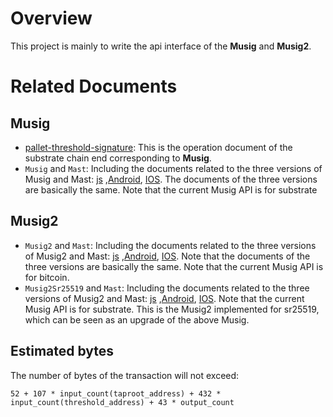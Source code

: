 # Overview

This project is mainly to write the api interface of the **Musig**  and **Musig2**.



# Related Documents

## Musig

- [pallet-threshold-signature](https://github.com/chainx-org/threshold_signature/blob/main/pallets/threshold-signature/README.md): This is the operation document of the substrate chain end corresponding to **Musig**.
- `Musig` and `Mast`: Including  the documents related to the three versions of Musig and Mast: [js](https://github.com/chainx-org/threshold_signature_api/tree/main/js/MusigDemo#readme) ,[Android](https://github.com/chainx-org/threshold_signature_api/blob/main/java/MusigDemo/musigdemo/README.md), [IOS](https://github.com/chainx-org/threshold_signature_api/blob/main/swift/MusigDemo/README.md). The documents of the three versions are basically the same. Note that the current Musig API is for substrate

## Musig2

- `Musig2` and `Mast`: Including  the documents related to the three versions of Musig2 and Mast: [js](js/MusigDemo/README.md) ,[Android](java/MusigDemo/musig2demo/README.md), [IOS](https://github.com/chainx-org/threshold_signature_api/blob/main/swift/Musig2Demo/README.md). Note that the documents of the three versions are basically the same.  Note that the current Musig API is for bitcoin.
- `Musig2Sr25519` and `Mast`: Including  the documents related to the three versions of Musig2 and Mast: [js](https://github.com/chainx-org/threshold_signature_api/blob/main/js/Musig2Sr25519Demo/README.md) ,[Android](https://github.com/chainx-org/threshold_signature_api/blob/main/java/MusigDemo/musig2sr25519demo/README.md), [IOS](https://github.com/chainx-org/threshold_signature_api/blob/main/swift/Musig2Sr25519Demo/README.md).  Note that the current Musig API is for substrate. This is the Musig2 implemented for sr25519, which can be seen as an upgrade of the above Musig.

## Estimated bytes

The number of bytes of the transaction will not exceed:

`52 + 107 * input_count(taproot_address) + 432 * input_count(threshold_address) + 43 * output_count`

